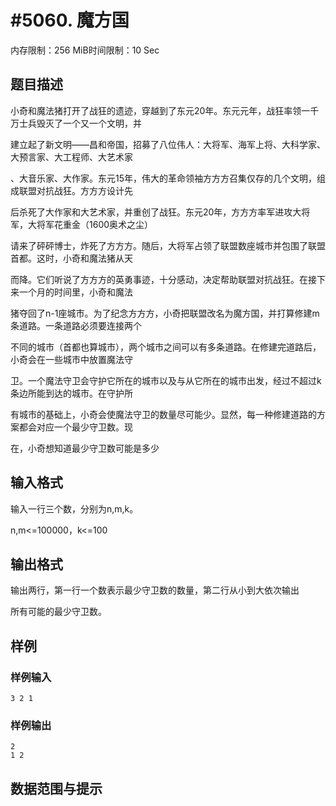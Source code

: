 # #5060. 魔方国

内存限制：256 MiB时间限制：10 Sec

## 题目描述

小奇和魔法猪打开了战狂的遗迹，穿越到了东元20年。东元元年，战狂率领一千万士兵毁灭了一个又一个文明，并

建立起了新文明&mdash;&mdash;昌和帝国，招募了八位伟人：大将军、海军上将、大科学家、大预言家、大工程师、大艺术家

、大音乐家、大作家。东元15年，伟大的革命领袖方方方召集仅存的几个文明，组成联盟对抗战狂。方方方设计先

后杀死了大作家和大艺术家，并重创了战狂。东元20年，方方方率军进攻大将军，大将军花重金（1600奥术之尘）

请来了砰砰博士，炸死了方方方。随后，大将军占领了联盟数座城市并包围了联盟首都。这时，小奇和魔法猪从天

而降。它们听说了方方方的英勇事迹，十分感动，决定帮助联盟对抗战狂。在接下来一个月的时间里，小奇和魔法

猪夺回了n-1座城市。为了纪念方方方，小奇把联盟改名为魔方国，并打算修建m条道路。一条道路必须要连接两个

不同的城市（首都也算城市），两个城市之间可以有多条道路。在修建完道路后，小奇会在一些城市中放置魔法守

卫。一个魔法守卫会守护它所在的城市以及与从它所在的城市出发，经过不超过k条边所能到达的城市。在守护所

有城市的基础上，小奇会使魔法守卫的数量尽可能少。显然，每一种修建道路的方案都会对应一个最少守卫数。现

在，小奇想知道最少守卫数可能是多少

## 输入格式

输入一行三个数，分别为n,m,k。

n,m<=100000，k<=100

## 输出格式

输出两行，第一行一个数表示最少守卫数的数量，第二行从小到大依次输出

所有可能的最少守卫数。

## 样例

### 样例输入

    
    3 2 1
    

### 样例输出

    
    2
    1 2
    

## 数据范围与提示

